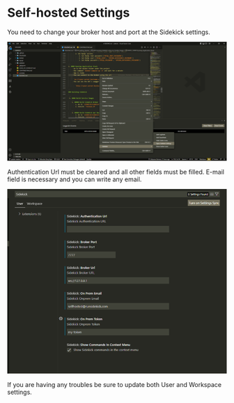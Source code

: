 # Self-hosted Settings

You need to change your broker host and port at the Sidekick settings.

![](../../.gitbook/assets/vscode_settings.png)


Authentication Url must be cleared and all other fields must be filled. E-mail field is necessary and you can write any email.


![](../../.gitbook/assets/vscodesettings.png)




If you are having any troubles be sure to update both User and Workspace settings.
